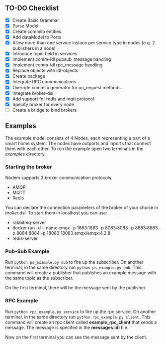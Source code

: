 ## TO-DO Checklist

- [x] Create Basic Grammar
- [x] Parse Model
- [x] Create commlib entities
- [x] Add dataModel to Ports
- [x] Allow more than one service instace per service type in nodes (e.g. 2 publishers in a node)
- [x] Introduce topic field in services
- [x] Implement comm-idl pubsub_message handling
- [x] Implement comm-idl rpc_message handling
- [x] Replace objects with idl-objects
- [x] Create package
- [x] Integrate RPC communications
- [x] Override commlib generator for on_request methods
- [x] Integrate broker-dsl
- [x] Add support for redis and mqtt protocol
- [x] Specify broker for every node
- [ ] Create a bridge to bind brokers

## Examples

The example model consists of 4 Nodes, each representing a part of a smart home system. The nodes have outports and inports that connect them with each other. To run the example open two terminals in the *examples* directory.


### Starting the broker
Nodem supports 3 broker communication protocols.
* AMQP
* MQTT
* Redis

You can declare the connection parameters of the broker of your choise in *broker.dsl*. To start them in localhost you can use:
* rabbitmq-server
* docker run -d --name emqx -p 1883:1883 -p 8083:8083 -p 8883:8883 -p 8084:8084 -p 18083:18083 emqx/emqx:4.2.8
* redis-server


### Pub-Sub Example
Run `python ps_example.py sub` to fire up the subscriber.
On another terminal, in the same directory run `python ps_example.py pub`. This command will create a publisher that publishes an example message with the same topic as the subscriber.

On the first terminal, there will be the message sent by the publisher.


### RPC Example
Run `python rpc_example.py service` to fire up the rpc service.
On another terminal, in the same directory run `python rpc_example.py client`. This command will create an rpc client called **example_rpc_client** that sends a message. The message is specifed in the **messages.idl** file.

Now on the first terminal you can see the message sent by the client.
